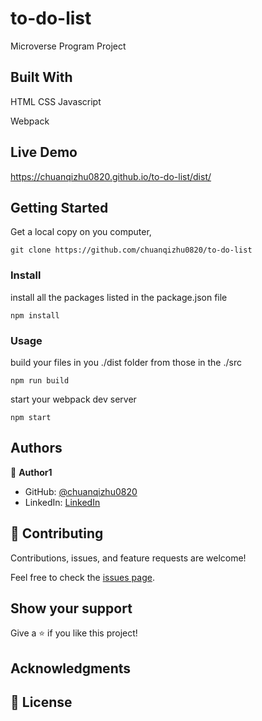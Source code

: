 # to-do-list
Microverse Program Project


## Built With

HTML CSS Javascript

Webpack

## Live Demo
https://chuanqizhu0820.github.io/to-do-list/dist/


## Getting Started

Get a local copy on you computer, 

```
git clone https://github.com/chuanqizhu0820/to-do-list
```

<!-- ### Prerequisites -->

<!-- ### Setup -->

### Install
install all the packages listed in the package.json file
```
npm install
```

### Usage
build your files in you ./dist folder from those in the ./src
```
npm run build
```
start your webpack dev server
```
npm start
```

<!-- ### Run tests

### Deployment -->

## Authors

👤 **Author1**

- GitHub: [@chuanqizhu0820](https://github.com/chuanqizhu0820)
- LinkedIn: [LinkedIn](https://www.linkedin.com/in/chuanqi-zhu-117b11210/)

## 🤝 Contributing

Contributions, issues, and feature requests are welcome!

Feel free to check the [issues page](../../issues/).

## Show your support

Give a ⭐️ if you like this project!

## Acknowledgments

## 📝 License
